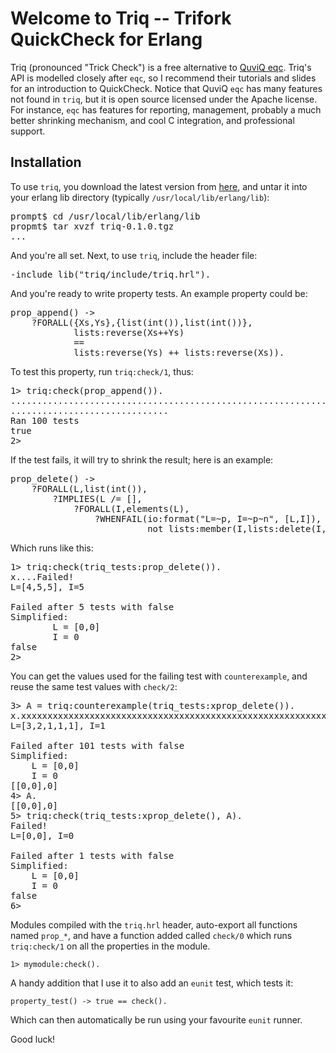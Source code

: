 
# Welcome to Triq -- Trifork QuickCheck for Erlang

Triq (pronounced "Trick Check") is a free alternative to [QuviQ
eqc](http://www.quviq.com/). Triq's API is modelled closely after
`eqc`, so I recommend their tutorials and slides for an introduction
to QuickCheck.  Notice that QuviQ `eqc` has many features not found in
`triq`, but it is open source licensed under the Apache license.  For
instance, `eqc` has features for reporting, management, probably a
much better shrinking mechanism, and cool C integration, and
professional support.


## Installation

To use `triq`, you download the latest version from
[here](http://github.com/krestenkrab/triq/downloads), and untar it
into your erlang lib directory (typically
`/usr/local/lib/erlang/lib`):

<pre>prompt$ cd /usr/local/lib/erlang/lib
propmt$ tar xvzf triq-0.1.0.tgz
...</pre>

And you're all set.  Next, to use `triq`, include the header file:

<pre>-include_lib("triq/include/triq.hrl").</pre>

And you're ready to write property tests.  An example property could be:

<pre>prop_append() ->
    ?FORALL({Xs,Ys},{list(int()),list(int())},
            lists:reverse(Xs++Ys)
            ==
            lists:reverse(Ys) ++ lists:reverse(Xs)).</pre>

To test this property, run `triq:check/1`, thus:

<pre>1> triq:check(prop_append()).
......................................................................
..............................
Ran 100 tests
true
2> </pre>

If the test fails, it will try to shrink the result; here is an example:

<pre>prop_delete() ->
    ?FORALL(L,list(int()),
        ?IMPLIES(L /= [],
            ?FORALL(I,elements(L),
                ?WHENFAIL(io:format("L=~p, I=~p~n", [L,I]),
                          not lists:member(I,lists:delete(I,L)))))).
</pre>

Which runs like this:
<pre>1> triq:check(triq_tests:prop_delete()).
x....Failed!
L=[4,5,5], I=5

Failed after 5 tests with false
Simplified:
        L = [0,0]
        I = 0
false
2> </pre>

You can get the values used for the failing test with `counterexample`,
and reuse the same test values with `check/2`:
<pre>3> A = triq:counterexample(triq_tests:xprop_delete()).
x.xxxxxxxxxxxxxxxxxxxxxxxxxxxxxxxxxxxxxxxxxxxxxxxxxxxxxxxxxxxxxxxxxxxxxxxxxxxxxxxxxxxxxxxxxxxxxxxxxxxFailed!
L=[3,2,1,1,1], I=1

Failed after 101 tests with false
Simplified:
	L = [0,0]
	I = 0
[[0,0],0]
4> A.
[[0,0],0]
5> triq:check(triq_tests:xprop_delete(), A).
Failed!
L=[0,0], I=0

Failed after 1 tests with false
Simplified:
	L = [0,0]
	I = 0
false
6> </pre>

Modules compiled with the `triq.hrl` header, auto-export all functions named `prop_*`,
and have a function added called `check/0` which runs `triq:check/1` on all the properties in the module.

    1> mymodule:check().

A handy addition that I use it to also add an `eunit` test, which tests it:

    property_test() -> true == check().

Which can then automatically be run using your favourite `eunit` runner.

Good luck!
